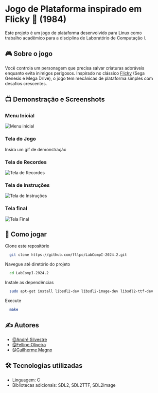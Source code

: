 # Jogo de Plataforma inspirado em Flicky 🐥 (1984)

Este projeto é um jogo de plataforma desenvolvido para Linux como trabalho acadêmico para a disciplina de Laboratório de Computação I.


## 🎮 Sobre o jogo

Você controla um personagem que precisa salvar criaturas adoráveis enquanto evita inimigos perigosos. Inspirado no clássico [Flicky](https://www.youtube.com/watch?v=imHqXZNUOZs) (Sega Genesis e Mega Drive), o jogo tem mecânicas de plataforma simples com desafios crescentes.

## 📺 Demonstração e Screenshots
### Menu Inicial
![Menu inicial](https://github.com/user-attachments/assets/d06e9acc-46ed-4405-8f24-6c0f0713cfa0)
### Tela do Jogo
Insira um gif de demonstração
### Tela de Recordes
![Tela de Recordes](https://github.com/user-attachments/assets/b3b9b09f-2954-470b-ba15-863e7069666e)
### Tela de Instruções
![Tela de Instruções](https://github.com/user-attachments/assets/4be09ab4-e6db-48f8-9a7e-75678aa70b7c)
### Tela final
![Tela Final](https://github.com/user-attachments/assets/4f13d2c4-f878-422c-a653-d88b031bfdd7)
## 🚀 Como jogar

Clone este repositório

```bash
  git clone https://github.com/fllpo/LabCompI-2024.2.git
```

Navegue até diretório do projeto

```bash
  cd LabCompI-2024.2
```

Instale as dependências

```bash
  sudo apt-get install libsdl2-dev libsdl2-image-dev libsdl2-ttf-dev
```

Execute

```bash
  make
```

## ✍️ Autores

- [@André Silvestre](https://github.com/andresilvestrejr)
- [@Fellipe Oliveira](https://www.github.com/fllpo)
- [@Guilherme Magno](https://github.com/Guiguineitor)

## 🛠️ Tecnologias utilizadas
* Linguagem: C
* Bibliotecas adicionais: SDL2, SDL2TTF, SDL2Image
